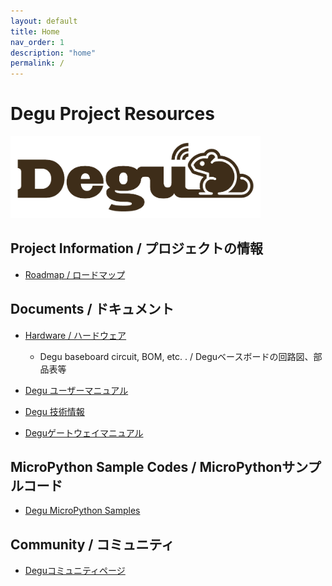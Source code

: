 ```yaml
---
layout: default
title: Home
nav_order: 1
description: "home"
permalink: /
---
```


# Degu Project Resources
<a href="https://open-degu.com"><img src="images/degu_logo.png" alt="Degu logo" width="400"></a>


## Project Information / プロジェクトの情報

- [Roadmap / ロードマップ](https://github.com/orgs/open-degu/projects/1)

## Documents / ドキュメント

- [Hardware / ハードウェア](https://github.com/open-degu/hardware)

    - Degu baseboard circuit, BOM, etc. . / Deguベースボードの回路図、部品表等

- [Degu ユーザーマニュアル](/user_manual)
- [Degu 技術情報](/technical_specifications)
- [Deguゲートウェイマニュアル](/degu_gw_manual)

## MicroPython Sample Codes / MicroPythonサンプルコード

- [Degu MicroPython Samples](https://github.com/open-degu/degu-micropython-samples/)

## Community / コミュニティ

- [Deguコミュニティページ](https://github.com/open-degu/USER_COMMUNITY)
